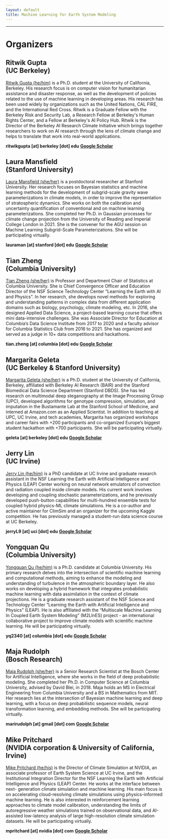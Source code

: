 ```yaml
---
layout: default
title: Machine Learning for Earth System Modeling
---
```

---

# Organizers

<div class="speakers-grid">
<div class="speaker">
<h2>Ritwik Gupta <br>(UC Berkeley)</h2>

<div class="speaker-img"><div style="background-image: url('photos/RitwikGupta.jpg')"></div></div>

<p><a href="https://ritwikgupta.me/">Ritwik Gupta (he/him)</a> is a Ph.D.
student at the University of California, Berkeley. His research focus is on computer vision for humanitarian assistance and disaster response, as well as the development of policies related to the use of machine
learning in developing areas. His research has been used widely by organizations such as the United Nations, CAL FIRE, and the International Red Cross. Ritwik is a Graduate Fellow with the Berkeley Risk
and Security Lab, a Research Fellow at Berkeley's Human Rights Center, and a Fellow at Berkeley's AI
Policy Hub. Ritwik is the Director of the Berkeley AI Research Climate Initiative which brings together
researchers to work on AI research through the lens of climate change and helps to translate that work
into real-world applications.</p>

<b>ritwikgupta [at] berkeley [dot] edu</b>
<b><a href="https://scholar.google.com/citations?user=4Cdwp_MAAAAJ&hl=en">Google Scholar</a></b>
</div>

<div class="speaker">
<h2>Laura Mansfield <br> (Stanford University)</h2>

<div class="speaker-img"><div style="background-image: url('photos/LauraMansfield.jpg')"></div></div>

<p><a href="https://profiles.stanford.edu/laura-mansfield">Laura Mansfield (she/her)</a> is a postdoctoral researcher at
Stanford University. Her research focuses on Bayesian statistics and machine learning methods for the
development of subgrid-scale gravity wave parameterizations in climate models, in order to improve the
representation of stratospheric dynamics. She works on both the calibration and uncertainty quantification of conventional and on machine learning parameterizations. She completed her Ph.D. in Gaussian
processes for climate change projection from the University of Reading and Imperial College London in
2021. She is the convener for the AGU session on Machine Learning Subgrid-Scale Parameterizations.
She will be participating virtually.</p>

<b>lauraman [at] stanford [dot] edu</b>
<b><a href="https://scholar.google.com/citations?hl=en&user=edNb_cUAAAAJ">Google Scholar</a></b>
</div>


<div class="speaker">
<h2>Tian Zheng <br>(Columbia University)</h2>

<div class="speaker-img"><div style="background-image: url('photos/TianZheng.jpg')"></div></div>

<p><a href="https://stat.columbia.edu/~tzheng/">Tian Zheng (she/her)</a> is Professor and Department
Chair of Statistics at Columbia University. She is Chief Convergence Officer and Education Director of
the NSF Science Technology Center “Learning the Earth with AI and Physics”. In her research, she develops novel methods for exploring and understanding patterns in complex data from different application
domains such as biology, psychology, climate modeling, etc. In 2016, she designed Applied Data Science,
a project-based learning course that offers mini data-intensive challenges. She was Associate Director for
Education at Columbia’s Data Science Institute from 2017 to 2020 and a faculty advisor for Columbia
Statistics Club from 2016 to 2021. She has organized and served as a judge in 10+ data competitions and
hackathons. </p>

<b>tian.zheng [at] columbia [dot] edu</b>
<b><a href="https://scholar.google.com/citations?hl=en&user=-4J-KZoAAAAJ">Google Scholar</a></b>
</div>

<div class="speaker">
<h2>Margarita Geleta <br> (UC Berkeley & Stanford University)</h2>

<div class="speaker-img"><div style="background-image: url('photos/MargaritaGeleta.jpeg')"></div></div>

<p><a href="https://margaritageleta.github.io">Margarita Geleta (she/her)</a> is a Ph.D. student at the University of California, Berkeley, affiliated with Berkeley AI Research (BAIR) and the Stanford Biomedical Data Science Department (Stanford DBDS). She
has led research on multimodal deep steganography at the Image Processing Group (UPC), developed
algorithms for genotype compression, simulation, and imputation in the Bustamante Lab at the Stanford
School of Medicine, and interned at Amazon.com as an Applied Scientist. In addition to teaching at
UPC, UC Irvine, and tech academies, Margarita has organized workshops and career fairs with +200
participants and co-organized Europe’s biggest student hackathon with +700 participants. She will be
participating virtually.</p>

<b>geleta [at] berkeley [dot] edu</b>
<b><a href="https://scholar.google.com/citations?hl=en&user=jv-xu10AAAAJ">Google Scholar</a></b>
</div>


<div class="speaker">
<h2>Jerry Lin <br>(UC Irvine)</h2>

<div class="speaker-img"><div style="background-image: url('photos/JerryLin.jpg')"></div></div>

<p><a href="https://www.linkedin.com/in/jerry-lin-3a8801104/">Jerry Lin (he/him)</a> is a PhD candidate at UC Irvine
and graduate research assistant in the NSF Learning the Earth with Artificial Intelligence and Physics
(LEAP) Center working on neural network emulators of convection and radiation coupled inside climate
models. His current work involves developing and coupling stochastic parameterizations, and he previously developed push-button capabilities for multi-hundred ensemble tests for coupled hybrid physics-ML
climate simulations. He is a co-author and active maintainer for ClimSim and an organizer for the upcoming Kaggle competition. He has previously managed a student-run data science course at UC Berkeley. </p>

<b>jerryL9 [at] uci [dot] edu</b>
<b><a href="https://scholar.google.com/citations?hl=en&user=r8zHDdMAAAAJ">Google Scholar</a></b>
</div>


<div class="speaker">
<h2>Yongquan Qu <br>(Columbia University)</h2>

<div class="speaker-img"><div style="background-image: url('photos/YongquanQu.jpg')"></div></div>

<p><a href="https://yongquan-qu.github.io">Yongquan Qu (he/him)</a> is a Ph.D. candidate at Columbia
University. His primary research delves into the intersection of scientific machine learning and computational methods, aiming to enhance the modeling and understanding of turbulence in the atmospheric
boundary layer. He also works on developing a hybrid framework that integrates probabilistic machine
learning with data assimilation in the context of climate projections. He is a graduate research assistant
of the NSF Science and Technology Center “Learning the Earth with Artificial Intelligence and Physics”
(LEAP). He is also affiliated with the “Multiscale Machine Learning In Coupled Earth System Modeling”
(M2LInES) project - an international collaborative project to improve climate models with scientific machine learning. He will be participating virtually.</p>

<b>yq2340 [at] columbia [dot] edu</b>
<b><a href="https://scholar.google.com/citations?hl=en&user=LnBGvRoAAAAJ">Google Scholar</a></b>
</div>



<div class="speaker">
<h2>Maja Rudolph <br>(Bosch Research)</h2>

<div class="speaker-img"><div style="background-image: url('photos/MajaRudolph.jpg')"></div></div>

<p><a href="http://maja-rita-rudolph.com">Maja Rudolph (she/her)</a> is a Senior Research Scientist at the
Bosch Center for Artificial Intelligence, where she works in the field of deep probabilistic modeling. She
completed her Ph.D. in Computer Science at Columbia University, advised by David Blei, in 2018. Maja
holds an MS in Electrical Engineering from Columbia University and a BS in Mathematics from MIT.
Her research lies at the intersection of Bayesian machine learning and deep learning, with a focus on
deep probabilistic sequence models, neural transformation learning, and embedding methods. She will be
participating virtually. </p>

<b>marirudolph [at] gmail [dot] com</b>
<b><a href="https://scholar.google.com/citations?hl=en&user=QW_JZnsAAAAJ">Google Scholar</a></b>
</div>

<div class="speaker">
<h2>Mike Pritchard <br>(NVIDIA corporation & University of California, Irvine)</h2>

<div class="speaker-img"><div style="background-image: url('photos/MikePritchard.jpeg')"></div></div>

<p><a href="https://research.nvidia.com/person/mike-pritchard">Mike Pritchard (he/his)</a> is the Director of Climate Simulation at NVIDIA, an associate professor of
Earth System Science at UC Irvine, and the Institutional Integration Director for the NSF Learning the
Earth with Artificial Intelligence and Physics (LEAP) Center. He works at the interface between next-
generation climate simulation and machine learning. His main focus is on accelerating cloud-resolving climate simulations using physics-informed machine learning. He is also interested in reinforcement learning
approaches to climate model calibration, understanding the limits of autoregressive weather simulations
trained on observational data, and AI-assisted low-latency analysis of large high-resolution climate simulation datasets. He will be participating virtually. </p>

<b>mpritchard [at] nvidia [dot] com</b>
<b><a href="https://scholar.google.com/citations?hl=en&user=TfyToUUAAAAJ">Google Scholar</a></b>
</div>


</div>
